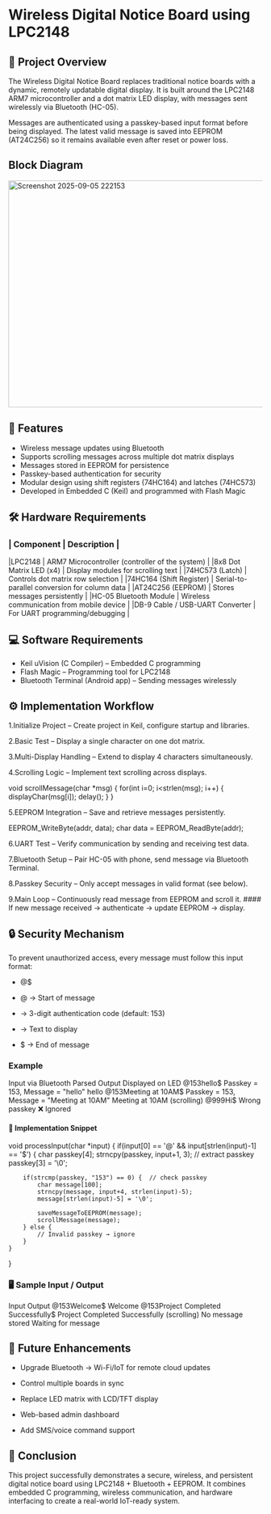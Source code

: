 # Wireless Digital Notice Board using LPC2148

## 📌 Project Overview

The Wireless Digital Notice Board replaces traditional notice boards with a dynamic, remotely updatable digital display.
It is built around the LPC2148 ARM7 microcontroller and a dot matrix LED display, with messages sent wirelessly via Bluetooth (HC-05).

Messages are authenticated using a passkey-based input format before being displayed. The latest valid message is saved into EEPROM (AT24C256) so it remains available even after reset or power loss.
## Block Diagram

<img width="732" height="449" alt="Screenshot 2025-09-05 222153" src="https://github.com/user-attachments/assets/adba7071-2c3f-41ff-b1f8-b82eacaa177c" />

## 🚀 Features

* Wireless message updates using Bluetooth
* Supports scrolling messages across multiple dot matrix displays
* Messages stored in EEPROM for persistence
* Passkey-based authentication for security
* Modular design using shift registers (74HC164) and latches (74HC573)
* Developed in Embedded C (Keil) and programmed with Flash Magic

## 🛠️ Hardware Requirements

### |  Component	                                  |                                         Description                      |
|LPC2148	                                          |                        ARM7 Microcontroller (controller of the system)   |
|8x8 Dot Matrix LED (x4)	                          |                    Display modules for scrolling text                    |
|74HC573 (Latch)	                                  |                        Controls dot matrix row selection                 |
|74HC164 (Shift Register)                             |                     Serial-to-parallel conversion for column data        |
|AT24C256 (EEPROM)                                    |                    	Stores messages persistently                         | 
|HC-05 Bluetooth Module                               |                    	Wireless communication from mobile device            |
|DB-9 Cable / USB-UART Converter                      |                    	For UART programming/debugging                       |

## 💻 Software Requirements

* Keil uVision (C Compiler) – Embedded C programming
* Flash Magic – Programming tool for LPC2148
* Bluetooth Terminal (Android app) – Sending messages wirelessly

## ⚙️ Implementation Workflow

1.Initialize Project – Create project in Keil, configure startup and libraries.

2.Basic Test – Display a single character on one dot matrix.

3.Multi-Display Handling – Extend to display 4 characters simultaneously.

4.Scrolling Logic – Implement text scrolling across displays.

void scrollMessage(char *msg) {
    for(int i=0; i<strlen(msg); i++) {
        displayChar(msg[i]);
        delay();
    }
}

5.EEPROM Integration – Save and retrieve messages persistently.

EEPROM_WriteByte(addr, data);
char data = EEPROM_ReadByte(addr);

6.UART Test – Verify communication by sending and receiving test data.

7.Bluetooth Setup – Pair HC-05 with phone, send message via Bluetooth Terminal.

8.Passkey Security – Only accept messages in valid format (see below).

9.Main Loop – Continuously read message from EEPROM and scroll it.
        #### If new message received → authenticate → update EEPROM → display.

## 🔒 Security Mechanism

To prevent unauthorized access, every message must follow this input format:

* @<passkey><message>$


* @ → Start of message

* <passkey> → 3-digit authentication code (default: 153)

* <message> → Text to display

* $ → End of message

### Example
Input via Bluetooth	Parsed Output	Displayed on LED
@153hello$	Passkey = 153, Message = "hello"	hello
@153Meeting at 10AM$	Passkey = 153, Message = "Meeting at 10AM"	Meeting at 10AM (scrolling)
@999Hi$	Wrong passkey	❌ Ignored
#### 🔑 Implementation Snippet
void processInput(char *input) {
    if(input[0] == '@' && input[strlen(input)-1] == '$') {
        char passkey[4];
        strncpy(passkey, input+1, 3);  // extract passkey
        passkey[3] = '\0';
        
        if(strcmp(passkey, "153") == 0) {  // check passkey
            char message[100];
            strncpy(message, input+4, strlen(input)-5);
            message[strlen(input)-5] = '\0';
            
            saveMessageToEEPROM(message);
            scrollMessage(message);
        } else {
            // Invalid passkey → ignore
        }
    }
}

### 🖥️ Sample Input / Output
Input	Output
@153Welcome$	Welcome
@153Project Completed Successfully$	Project Completed Successfully (scrolling)
No message stored	Waiting for message

## 🚀 Future Enhancements

* Upgrade Bluetooth → Wi-Fi/IoT for remote cloud updates

* Control multiple boards in sync

* Replace LED matrix with LCD/TFT display

* Web-based admin dashboard

* Add SMS/voice command support

## 📢 Conclusion

This project successfully demonstrates a secure, wireless, and persistent digital notice board using LPC2148 + Bluetooth + EEPROM.
It combines embedded C programming, wireless communication, and hardware interfacing to create a real-world IoT-ready system.

